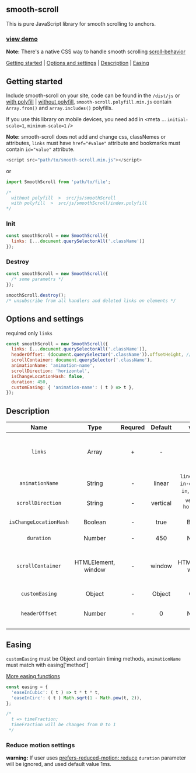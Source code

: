 ## smooth-scroll

This is pure JavaScript library for smooth scrolling to anchors.

### [view demo](https://litichevskiy.github.io/smooth-scroll/)

**Note:** There's a native CSS way to handle smooth scrolling
[scroll-behavior](https://developer.mozilla.org/en-US/docs/Web/CSS/scroll-behavior)

[Getting started](#Getting-started) | [Options and settings](#Options-and-settings) | [Description](#Description) | [Easing](#Easing)

## Getting started

Include smooth-scroll on your site, code can be found in the `/dist/js` or [with polyfill](https://litichevskiy.github.io/smooth-scroll/dist/js/smooth-scroll-polyfill.min.js) | [without polyfill](https://litichevskiy.github.io/smooth-scroll/dist/js/smooth-scroll.min.js), `smooth-scroll.polyfill.min.js` contain `Array.from()` and `array.includes()` polyfills.

If you use this library on mobile devices, you need add in <meta ... `initial-scale=1`,  `minimum-scale=1`  />

**Note:** smooth-scroll does not add and change css, classNemes or attributes, `links` must have `href="#value"` attribute and bookmarks must contain `id="value"` attribute.

```javascript
<script src="path/to/smooth-scroll.min.js"></script>
```
or
```javascript
import SmoothScroll from 'path/to/file';

/*
  without polyfill  >  src/js/smoothScroll
  with polyfill  >  src/js/smoothScroll/index.polyfill
*/
```

### Init

```javascript
const smoothScroll = new SmoothScroll({
  links: [...document.querySelectorAll('.className')]
});
```

### Destroy

```javascript
const smoothScroll = new SmoothScroll({
  /* some parametrs */
});

smoothScroll.destroy();
/* unsubscribe from all handlers and deleted links on elements */
```

## Options and settings

required only `links`

```javascript
const smoothScroll = new SmoothScroll({
  links: [...document.querySelectorAll('.className')],
  headerOffset: (document.querySelector('.className')).offsetHeight, // or Number
  scrollContainer: document.querySelector('.className'),
  animationName: 'animation-name',
  scrollDirection: 'horizontal',
  isChangeLocationHash: false,
  duration: 450,
  customEasing: { 'animation-name': ( t ) => t },
});

```

## Description

|Name|Type|Requred|Default|values|Description|
|:-:|:-:|:-:|:-:|:-:|:-:|
|`links`|Array|+|-|-| Item must be HTMLElement and contain `href="#some-value"` attribute with value |
|`animationName`|String|-|linear|`linear`, `ease-in-out`, `ease-in`, `ease-out`|[See reduce-motion-settings](#Reduce-motion-settings)|
|`scrollDirection`|String|-|vertical|`vertical`, `horizontal`|-|
|`isChangeLocationHash`|Boolean|-|true|Boolean|add to browser history, and change `location.hash`|
|`duration`|Number|-|450|Number|time in ms, min 1 |
|`scrollContainer`|HTMLElement, window|-|window|HTMLElement, window|if `scrollContainer` not `window`, container must have `width` or `heights` depending on `scrollDirection` and correctly `overflow` |
|`customEasing`|Object|-|Object|Object|[See Easing](#Easing)|
|`headerOffset`|Number|-|0|Number|if navigation have 'fixed' or 'sticky' position, you can add `headerOffset: HTMLElement.offsetHeight`|

## Easing

`customEasing` must be Object and contain timing methods, `animationName` must match with easing['method']

[More easing functions](https://easings.net/)

```javascript
const easing = {
  'easeInCubic': ( t ) => t * t * t,
  'easeInCirc': ( t ) Math.sqrt(1 - Math.pow(t, 2)),
};

/*
  t => timeFraction;
  timeFraction will be changes from 0 to 1
 */
```

### Reduce motion settings

**warning:** If user uses [prefers-reduced-motion: reduce](https://developer.mozilla.org/en-US/docs/Web/CSS/@media/prefers-reduced-motion) `duration` parameter will be ignored, and used default value 1ms.